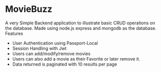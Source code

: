 # MovieBuzz
A very Simple Backend application to illustrate basic CRUD operations on the database.
Made using node.js express and mongodb as the database.
Features
- User Authentication using Passport-Local 
- Session Handling with Jwt
- Users can add/modify/remove movies 
- Users can also add a movie as their Favorite or later remove it.
- Data returned is paginated with 10 results per page
